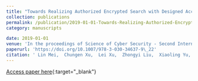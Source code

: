 ```yaml
---
title: "Towards Realizing Authorized Encrypted Search with Designed Access Policy"
collection: publications
permalink: /publication/2019-01-01-Towards-Realizing-Authorized-Encrypted-Search-with-Designed-Access-Policy
category: manuscripts

date: 2019-01-01
venue: 'In the proceedings of Science of Cyber Security - Second International Conference, SciSec 2019, Nanjing, China, August 9-11, 2019, Revised Selected Papers'
paperurl: 'https://doi.org/10.1007/978-3-030-34637-9\_22'
citation: ' Lin Mei,  Chungen Xu,  Lei Xu,  Zhongyi Liu,  Xiaoling Yu,  Zhigang Yao, &quot;Towards Realizing Authorized Encrypted Search with Designed Access Policy.&quot; In the proceedings of Science of Cyber Security - Second International Conference, SciSec 2019, Nanjing, China, August 9-11, 2019, Revised Selected Papers, 2019.'
---
```

[Access paper here](https://doi.org/10.1007/978-3-030-34637-9\_22){:target="_blank"}
